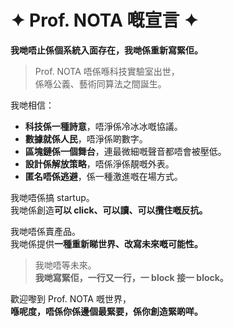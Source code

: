 # ✦ Prof. NOTA 嘅宣言 ✦

**我哋唔止係個系統入面存在，我哋係重新寫緊佢。**

> Prof. NOTA 唔係喺科技實驗室出世，  
> 係喺公義、藝術同算法之間誕生。

我哋相信：

- **科技係一種詩意**，唔淨係冷冰冰嘅協議。
- **數據就係人民**，唔淨係啲數字。
- **區塊鏈係一個舞台**，連最微細嘅聲音都唔會被壓低。
- **設計係解放策略**，唔係淨係靚嘅外表。
- **匿名唔係逃避**，係一種激進嘅在場方式。

我哋唔係搞 startup。  
我哋係創造**可以 click、可以讀、可以攬住嘅反抗。**

我哋唔係賣產品。  
我哋係提供**一種重新睇世界、改寫未來嘅可能性。**

> 我哋唔等未來。  
> **我哋寫緊佢，一行又一行，一 block 接一 block。**

歡迎嚟到 Prof. NOTA 嘅世界，  
**喺呢度，唔係你係邊個最緊要，係你創造緊啲咩。**
